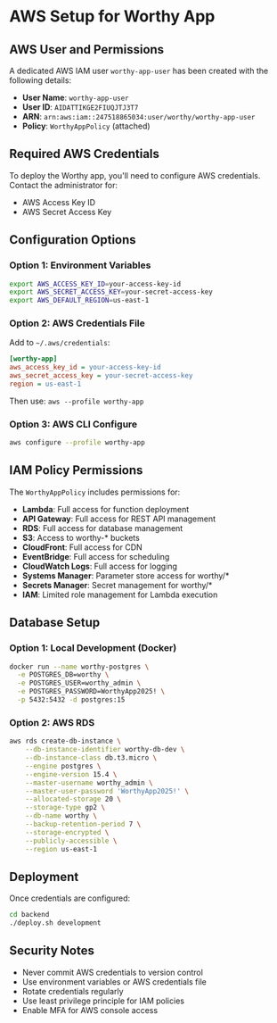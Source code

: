 # AWS Setup for Worthy App

## AWS User and Permissions

A dedicated AWS IAM user `worthy-app-user` has been created with the following details:

- **User Name**: `worthy-app-user`
- **User ID**: `AIDATTIKGE2FIUQJTJ3T7`
- **ARN**: `arn:aws:iam::247518865034:user/worthy/worthy-app-user`
- **Policy**: `WorthyAppPolicy` (attached)

## Required AWS Credentials

To deploy the Worthy app, you'll need to configure AWS credentials. Contact the administrator for:

- AWS Access Key ID
- AWS Secret Access Key

## Configuration Options

### Option 1: Environment Variables
```bash
export AWS_ACCESS_KEY_ID=your-access-key-id
export AWS_SECRET_ACCESS_KEY=your-secret-access-key
export AWS_DEFAULT_REGION=us-east-1
```

### Option 2: AWS Credentials File
Add to `~/.aws/credentials`:
```ini
[worthy-app]
aws_access_key_id = your-access-key-id
aws_secret_access_key = your-secret-access-key
region = us-east-1
```

Then use: `aws --profile worthy-app`

### Option 3: AWS CLI Configure
```bash
aws configure --profile worthy-app
```

## IAM Policy Permissions

The `WorthyAppPolicy` includes permissions for:

- **Lambda**: Full access for function deployment
- **API Gateway**: Full access for REST API management
- **RDS**: Full access for database management
- **S3**: Access to worthy-* buckets
- **CloudFront**: Full access for CDN
- **EventBridge**: Full access for scheduling
- **CloudWatch Logs**: Full access for logging
- **Systems Manager**: Parameter store access for worthy/*
- **Secrets Manager**: Secret management for worthy/*
- **IAM**: Limited role management for Lambda execution

## Database Setup

### Option 1: Local Development (Docker)
```bash
docker run --name worthy-postgres \
  -e POSTGRES_DB=worthy \
  -e POSTGRES_USER=worthy_admin \
  -e POSTGRES_PASSWORD=WorthyApp2025! \
  -p 5432:5432 -d postgres:15
```

### Option 2: AWS RDS
```bash
aws rds create-db-instance \
    --db-instance-identifier worthy-db-dev \
    --db-instance-class db.t3.micro \
    --engine postgres \
    --engine-version 15.4 \
    --master-username worthy_admin \
    --master-user-password 'WorthyApp2025!' \
    --allocated-storage 20 \
    --storage-type gp2 \
    --db-name worthy \
    --backup-retention-period 7 \
    --storage-encrypted \
    --publicly-accessible \
    --region us-east-1
```

## Deployment

Once credentials are configured:

```bash
cd backend
./deploy.sh development
```

## Security Notes

- Never commit AWS credentials to version control
- Use environment variables or AWS credentials file
- Rotate credentials regularly
- Use least privilege principle for IAM policies
- Enable MFA for AWS console access
